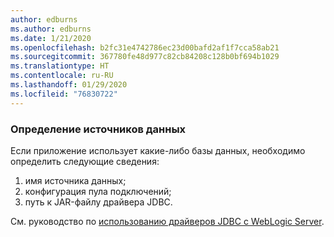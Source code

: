 ```yaml
---
author: edburns
ms.author: edburns
ms.date: 1/21/2020
ms.openlocfilehash: b2fc31e4742786ec23d00bafd2af1f7cca58ab21
ms.sourcegitcommit: 367780fe48d977c82cb84208c128b0bf694b1029
ms.translationtype: HT
ms.contentlocale: ru-RU
ms.lasthandoff: 01/29/2020
ms.locfileid: "76830722"
---
```

### <a name="document-datasources"></a>Определение источников данных

Если приложение использует какие-либо базы данных, необходимо определить следующие сведения:

1. имя источника данных;
2. конфигурация пула подключений;
3. путь к JAR-файлу драйвера JDBC.

См. руководство по [использованию драйверов JDBC с WebLogic Server](https://docs.oracle.com/middleware/1213/wls/JDBCA/third_party_drivers.htm).
